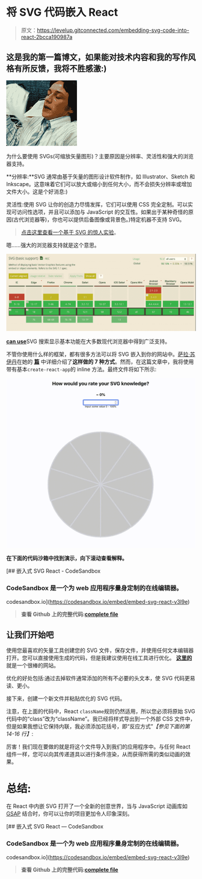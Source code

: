 # 将 SVG 代码嵌入 React

> 原文：<https://levelup.gitconnected.com/embedding-svg-code-into-react-2bcca190987a>

## 这是我的第一篇博文，如果能对技术内容和我的写作风格有所反馈，我将不胜感激:)

![](img/dcb87df60a5fa68e18417cfacd1c1515.png)

为什么要使用 SVGs(可缩放矢量图形)？主要原因是分辨率、灵活性和强大的浏览器支持。

**分辨率:**SVG 通常由基于矢量的图形设计软件制作，如 Illustrator、Sketch 和 Inkscape。这意味着它们可以放大或缩小到任何大小，而不会损失分辨率或增加文件大小。这是个好消息:)

灵活性:使用 SVG 让你的创造力尽情发挥，它们可以使用 CSS 完全定制。可以实现可访问性选项，并且可以添加与 JavaScript 的交互性。如果出于某种奇怪的原因(古代浏览器等)，你也可以提供后备图像或背景色。)特定机器不支持 SVG。

> [点击这里查看一个基于 SVG 的惊人实验](http://themaninblue.com/experiment/Blobular/)。

嗯……强大的浏览器支持就是这个意思。

![](img/f852886a1ae14e4b69bb61f3890d87f0.png)

[**can use**](https://caniuse.com/#search=svg)SVG 搜索显示基本功能在大多数现代浏览器中得到广泛支持。

不管你使用什么样的框架，都有很多方法可以将 SVG 嵌入到你的网站中。[萨拉·苏伊丹](https://www.sarasoueidan.com/)在她的 [**篇**](https://www.smashingmagazine.com/2014/11/styling-and-animating-svgs-with-css/) 中详细介绍了**这样做的 7 种方式**。然而，在这篇文章中，我将使用带有基本`create-react-app`的 inline 方法。最终文件将如下所示:

![](img/007e947fb86f5f44417b36d65da03ff4.png)

**在下面的代码沙箱中找到演示，向下滚动查看解释。**

[](https://codesandbox.io/embed/embed-svg-react-v3l9e) [## 嵌入式 SVG React - CodeSandbox

### CodeSandbox 是一个为 web 应用程序量身定制的在线编辑器。

codesandbox.io](https://codesandbox.io/embed/embed-svg-react-v3l9e) 

> **查看 Github 上的完整代码:**[**complete file**](https://github.com/horsfallnathan/EmbedSVGInReact.git)

## 让我们开始吧

使用您最喜欢的矢量工具创建您的 SVG 文件，保存文件，并使用任何文本编辑器打开。您可以直接使用生成的代码，但是我建议使用在线工具进行优化。 [**这里的**](http://petercollingridge.appspot.com/svg-editor) 就是一个很棒的网站。

优化的好处包括:通过去掉软件通常添加的所有不必要的头文本，使 SVG 代码更易读、更小。

接下来，创建一个新文件并粘贴优化的 SVG 代码。

注意，在上面的代码中，React `className`规则仍然适用，所以您必须将原始 SVG 代码中的“class”改为“className”。我已经将样式导出到一个外部 CSS 文件中，但是如果我想让它保持内联，我必须添加花括号，即“反应方式”*【参见下面的第 14-16 行】*:

厉害！我们现在要做的就是将这个文件导入到我们的应用程序中。与任何 React 组件一样，您可以向其传递道具以进行条件渲染，从而获得所需的类似动画的效果。

# 总结:

在 React 中内嵌 SVG 打开了一个全新的创意世界，当与 JavaScript 动画库如 [GSAP](https://greensock.com) 结合时，你可以让你的项目更加令人印象深刻。

[](https://codesandbox.io/embed/embed-svg-react-v3l9e) [## 嵌入式 SVG React — CodeSandbox

### CodeSandbox 是一个为 web 应用程序量身定制的在线编辑器。

codesandbox.io](https://codesandbox.io/embed/embed-svg-react-v3l9e) 

> **查看 Github 上的完整代码:**[**complete file**](https://github.com/horsfallnathan/EmbedSVGInReact.git)